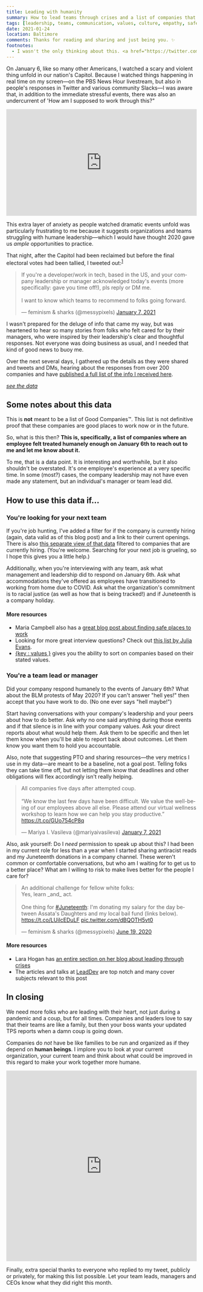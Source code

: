 ```yaml
---
title: Leading with humanity
summary: How to lead teams through crises and a list of companies that (maybe) are trying to do this right.
tags: [leadership, teams, communication, values, culture, empathy, safe space, tech culture]
date: 2021-01-24
location: Baltimore
comments: Thanks for reading and sharing and just being you. ✨
footnotes:
  - I wasn't the only thinking about this. <a href="https://twitter.com/lizthegrey/status/1347011576927121408" target="_blank">Liz Fong-Jones created a Twitter poll</a> with disappointing results and <a href="https://twitter.com/BlkGrlBrilliant/status/1347283258300620802" target="_blank">Dr. Nneka D. Dennie asked a similar question about universities</a>.
---
```


On January 6, like so many other Americans, I watched a scary and violent thing unfold in our nation's Capitol. Because I watched things happening in real time on my screen&mdash;on the PBS News Hour livestream, but also in people's responses in Twitter and various community Slacks&mdash;I was aware that, in addition to the immediate stressful events, there was also an undercurrent of 'How am I supposed to work through this?"

<div class="embed-container giphy"><div style="width:100%;height:0;padding-bottom:56%;position:relative;"><iframe src="https://giphy.com/embed/5QRnThZOV6csvKXdmB" width="100%" height="100%" style="position:absolute;" frameBorder="0" class="giphy-embed" allowFullScreen></iframe></div></div>

This extra layer of anxiety as people watched dramatic events unfold was particularly frustrating to me because it suggests organizations and teams struggling with humane leadership&mdash;which I would have thought 2020 gave us _ample_ opportunities to practice.

That night, after the Capitol had been reclaimed but before the final electoral votes had been tallied, I tweeted out:<sup id="return-fn1"><a href="#fn1">1</a></sup>

<div class="embed-container twitter"><blockquote class="twitter-tweet" data-theme="light"><p lang="en" dir="ltr">If you&#39;re a developer/work in tech, based in the US, and your company leadership or manager acknowledged today&#39;s events (more specifically: gave you time off!), pls reply or DM me.<br><br>I want to know which teams to recommend to folks going forward.</p>&mdash; feminism &amp; sharks (@messypixels) <a href="https://twitter.com/messypixels/status/1346992491577401344?ref_src=twsrc%5Etfw">January 7, 2021</a></blockquote> <script async src="https://platform.twitter.com/widgets.js" charset="utf-8"></script></div>

I wasn't prepared for the deluge of info that came my way, but was heartened to hear so many stories from folks who felt cared for by their managers, who were inspired by their leadership's clear and thoughtful responses. Not everyone was doing business as usual, and I needed that kind of good news to buoy me.

Over the next several days, I gathered up the details as they were shared and tweets and DMs, hearing about the responses from over 200 companies and have [published a full list of the info I received here](/bits/company-list-2021/).

<div class="button-container">
  <a href="/bits/company-list-2021/" class="button">
    <em>see the data</em>
  </a>
</div>

## Some notes about this data
This is **not** meant to be a list of Good Companies™️. This list is not definitive proof that these companies are good places to work now or in the future.

So, what is this then? **This is, specifically, a list of companies where an employee felt treated humanely enough on January 6th to reach out to me and let me know about it.**

To me, that is a data point. It is interesting and worthwhile, but it also shouldn't be overstated. It's one employee's experience at a very specific time. In some (most?) cases, the company leadership may not have even made any statement, but an individual's manager or team lead did.

## How to use this data if...
### You're looking for your next team
If you're job hunting, I've added a filter for if the company is currently hiring (again, data valid as of this blog post) and a link to their current openings. There is also [this separate view of that data](/bits/company-list-hiring-2021/) filtered to companies that are currently hiring. (You're welcome. Searching for your next job is grueling, so I hope this gives you a little help.)

Additionally, when you're interviewing with any team, ask what management and leadership did to respond on January 6th. Ask what accommodations they've offered as employees have transitioned to working from home due to COVID. Ask what the organization's commitment is to racial justice (as well as how that is being tracked!) and if Juneteenth is a company holiday.

#### More resources
- Maria Campbell also has a [great blog post about finding safe places to work](https://lowercaseopinions.com/safe-place)
- Looking for more great interview questions? Check out [this list by Julia Evans](https://jvns.ca/blog/2013/12/30/questions-im-asking-in-interviews/).
- [{key : values }](https://www.keyvalues.com/) gives you the ability to sort on companies based on their stated values.

### You're a team lead or manager
Did your company respond humanely to the events of January 6th? What about the BLM protests of May 2020? If you can't answer "hell yes!" then accept that you have work to do. (No one ever says "hell maybe!")

Start having conversations with your company's leadership and your peers about how to do better. Ask _why_ no one said anything during those events and if that silence is in line with your company values. Ask your direct reports about what would help them. Ask them to be specific and then let them know when you'll be able to report back about outcomes. Let them know you want them to hold you accountable.

Also, note that suggesting PTO and sharing resources&mdash;the very metrics I use in my data&mdash;are meant to be a baseline, not a goal post. Telling folks they can take time off, but not letting them know that deadlines and other obligations will flex accordingly isn't really helping.

<div class="embed-container twitter"><blockquote class="twitter-tweet"><p lang="en" dir="ltr">All companies five days after attempted coup.<br><br>“We know the last few days have been difficult. We value the well-being of our employees above all else. Please attend our virtual wellness workshop to learn how we can help you stay productive.” <a href="https://t.co/GUo754cP8q">https://t.co/GUo754cP8q</a></p>&mdash; Mariya I. Vasileva (@mariyaivasileva) <a href="https://twitter.com/mariyaivasileva/status/1347015340190883841?ref_src=twsrc%5Etfw">January 7, 2021</a></blockquote></div>

Also, ask yourself: Do I _need_ permission to speak up about this? I had been in my current role for less than a year when I started sharing antiracist reads and my Juneteenth donations in a company channel. These weren't common or comfortable conversations, but who am I waiting for to get us to a better place? What am I willing to risk to make lives better for the people I care for?

<div class="embed-container twitter"><blockquote class="twitter-tweet"><p lang="en" dir="ltr">An additional challenge for fellow white folks:<br>Yes, learn _and_ act.<br><br>One thing for <a href="https://twitter.com/hashtag/Juneteenth?src=hash&amp;ref_src=twsrc%5Etfw">#Juneteenth</a>: I&#39;m donating my salary for the day between Assata&#39;s Daughters and my local bail fund (links below). <a href="https://t.co/LUiIcEDuLF">https://t.co/LUiIcEDuLF</a> <a href="https://t.co/dBQOTH5vt0">pic.twitter.com/dBQOTH5vt0</a></p>&mdash; feminism &amp; sharks (@messypixels) <a href="https://twitter.com/messypixels/status/1273983720547115015?ref_src=twsrc%5Etfw">June 19, 2020</a></blockquote></div>

#### More resources
- Lara Hogan has [an entire section on her blog about leading through crises](https://larahogan.me/tag/leading-through-crises/)
- The articles and talks at [LeadDev](https://leaddev.com/) are top notch and many cover subjects relevant to this post

## In closing
We need more folks who are leading with their heart, not just during a pandemic and a coup, but for all times. Companies and leaders love to say that their teams are like a family, but then your boss wants your updated TPS reports when a damn coup is going down.

Companies do _not_ have be like families to be run and organized as if they depend on **human beings**. I implore you to look at your current organization, your current team and think about what could be improved in this regard to make your work together more humane.

<div class="embed-container giphy"><div style="width:100%;height:0;padding-bottom:100%;position:relative;"><iframe src="https://giphy.com/embed/SwgDkKT9au9MhVEMB6" width="100%" height="100%" style="position:absolute" frameBorder="0" class="giphy-embed" allowFullScreen></iframe></div></div>

Finally, extra special thanks to everyone who replied to my tweet, publicly or privately, for making this list possible. Let your team leads, managers and CEOs know what they did right this month.
